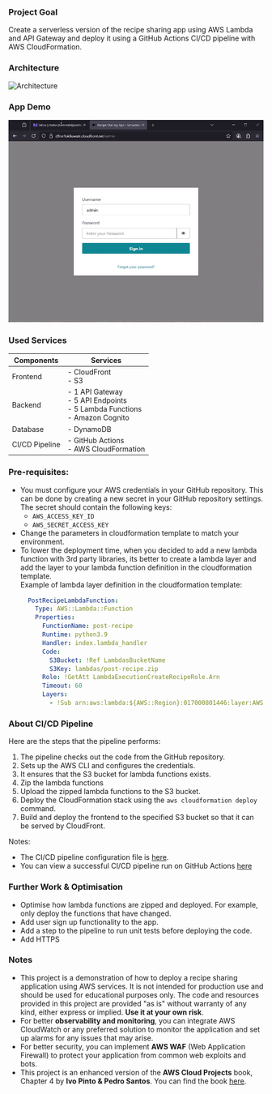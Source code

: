 
### Project Goal
Create a serverless version of the recipe sharing app using AWS Lambda and API Gateway and deploy it using a GitHub Actions CI/CD pipeline with AWS CloudFormation.

### Architecture
<img src="readme-files/Architecture-Diagram.gif" alt="Architecture" width="900"/>

### App Demo
<img src="readme-files/appdemo.gif" alt="App-Demo" width="800"/>

### Used Services 
| Components      | Services                                                                                                     |
|-----------------|--------------------------------------------------------------------------------------------------------------|
| Frontend        | - CloudFront<br>- S3                                                                                         |
| Backend         | - 1 API Gateway<br>- 5 API Endpoints<br>- 5 Lambda Functions<br>- Amazon Cognito                             |
| Database        | - DynamoDB                                                                                                   |
| CI/CD Pipeline  | - GitHub Actions<br>- AWS CloudFormation                                                                     |

### Pre-requisites:
- You must configure your AWS credentials in your GitHub repository. This can be done by creating a new secret in your GitHub repository settings. The secret should contain the following keys:
  - `AWS_ACCESS_KEY_ID`
  - `AWS_SECRET_ACCESS_KEY`
- Change the parameters in cloudformation template to match your environment.
- To lower the deployment time, when you decided to add a new lambda function with 3rd party libraries, its better to create a lambda layer and add the layer to your lambda function definition in the cloudformation template.  
Example of lambda layer definition in the cloudformation template:
  ```yaml
    PostRecipeLambdaFunction:
      Type: AWS::Lambda::Function
      Properties:
        FunctionName: post-recipe
        Runtime: python3.9
        Handler: index.lambda_handler
        Code:
          S3Bucket: !Ref LambdasBucketName
          S3Key: lambdas/post-recipe.zip
        Role: !GetAtt LambdaExecutionCreateRecipeRole.Arn
        Timeout: 60
        Layers:
          - !Sub arn:aws:lambda:${AWS::Region}:017000801446:layer:AWSLambdaPowertoolsPythonV2:68   
  ```

### About CI/CD Pipeline
Here are the steps that the pipeline performs:
1. The pipeline checks out the code from the GitHub repository.
2. Sets up the AWS CLI and configures the credentials.
3. It ensures that the S3 bucket for lambda functions exists.
3. Zip the lambda functions
4. Upload the zipped lambda functions to the S3 bucket.
5. Deploy the CloudFormation stack using the `aws cloudformation deploy` command.
6. Build and deploy the frontend to the specified S3 bucket so that it can be served by CloudFront.  

Notes:
- The CI/CD pipeline configuration file is [here](https://github.com/shahinam2/AWS-DevOps-Projects/blob/main/05_Recipe_Sharing_App_Serverless_Edition/CICD/deploy.yml).  
- You can view a successful CI/CD pipeline run on GitHub Actions [here](https://github.com/shahinam2/AWS-DevOps-Projects/actions/runs/14596128230/job/40942369012)

### Further Work & Optimisation
- Optimise how lambda functions are zipped and deployed. For example, only deploy the functions that have changed.
- Add user sign up functionality to the app.
- Add a step to the pipeline to run unit tests before deploying the code.
- Add HTTPS

### Notes
- This project is a demonstration of how to deploy a recipe sharing application using AWS services. It is not intended for production use and should be used for educational purposes only. The code and resources provided in this project are provided "as is" without warranty of any kind, either express or implied. **Use it at your own risk**.
- For better **observability and monitoring**, you can integrate AWS CloudWatch or any preferred solution to monitor the application and set up alarms for any issues that may arise.
- For better security, you can implement **AWS WAF** (Web Application Firewall) to protect your application from common web exploits and bots.
- This project is an enhanced version of the **AWS Cloud Projects** book, Chapter 4 by **Ivo Pinto & Pedro Santos**. You can find the book [here](https://www.packtpub.com/en-us/product/aws-cloud-projects-9781835889282).
